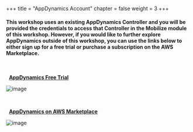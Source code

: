 +++
title = "AppDynamics Account"
chapter = false
weight = 3
+++


#### This workshop uses an existing AppDynamics Controller and you will be provided the credentials to access that Controller in the Mobilize module of this workshop.  However, if you would like to further explore AppDynamics outside of this workshop, you can use the links below to either sign up for a free trial or purchase a subscription on the AWS Marketplace. 

<br>

<span style="color: #4e3eb1;"><i class='fas fa-circle fa-sm'></i></span> &nbsp; <a href="https://www.appdynamics.com/free-trial/" target="_blank">**AppDynamics Free Trial**</a>

![image](/images/getting_started/awsmp-appd-trial.png)


<br>

<span style="color: #4e3eb1;"><i class='fas fa-circle fa-sm'></i></span> &nbsp; <a href="https://aws.amazon.com/marketplace/pp/prodview-usnxngob5qd3y?sr=0-3&ref_=beagle&applicationId=AWSMPContessa" target="_blank">**AppDynamics on AWS Marketplace**</a>


![image](/images/getting_started/awsmp-appd-page.png)



